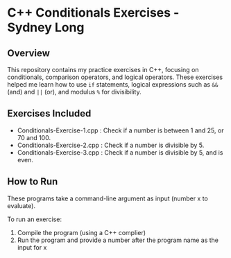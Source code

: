 # C++ Conditionals Exercises - Sydney Long

## Overview
This repository contains my practice exercises in C++, focusing on conditionals, comparison operators, and logical operators. These exercises helped me learn how to use `if` statements, logical expressions such as `&&` (and) and `||` (or), and modulus `%` for divisibility. 

## Exercises Included
- Conditionals-Exercise-1.cpp : Check if a number is between 1 and 25, or 70 and 100.
- Conditionals-Exercise-2.cpp : Check if a number is divisible by 5.
- Conditionals-Exercise-3.cpp : Check if a number is divisible by 5, and is even. 

## How to Run
These programs take a command-line argument as input (number x to evaluate). 

To run an exercise:
1. Compile the program (using a C++ complier)
2. Run the program and provide a number after the program name as the input for x

